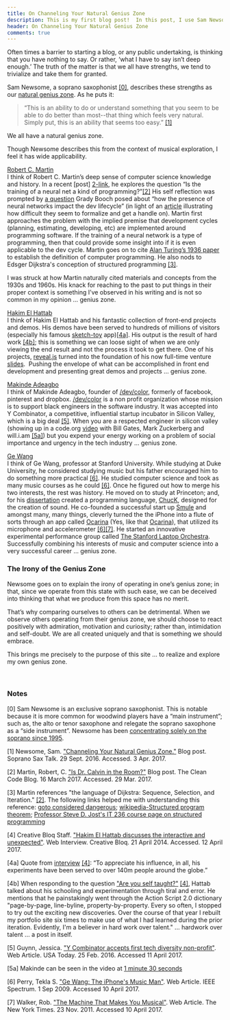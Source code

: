 ```yaml
---
title: On Channeling Your Natural Genius Zone
description: This is my first blog post!  In this post, I use Sam Newsome's concept of one's "Inner Genius" to facilitate motivation for this blog and give praise for various "inner geniuses" I have observed.  Hopefully this will encourage others and myself in the process.
header: On Channeling Your Natural Genius Zone
comments: true
---
```


Often times a barrier to starting a blog, or any public undertaking, is thinking that you have nothing to say.  Or rather, ‘what I have to say isn’t deep enough.’  The truth of the matter is that we all have strengths, we tend to trivialize and take them for granted.

Sam Newsome, a soprano saxophonist [[0]](#0-note), describes these strengths as our [natural genius zone][1-link].  As he puts it:

> “This is an ability to do or understand something that you seem to be able to do better than most--that thing which feels very natural. Simply put, this is an ability that seems too easy.” [[1]](#1-citation)

We all have a natural genius zone.

Though Newsome describes this from the context of musical exploration, I feel it has wide applicability.  

[Robert C. Martin][martin-blog]  
I think of Robert C. Martin’s deep sense of computer science knowledge and history.  In a recent [post] [2-link], he explores the question “Is the training of a neural net a kind of programming?”[[2]](#2-citation)  His self reflection was prompted by [a question][2-link-booch] Grady Booch posed about “how the presence of neural networks impact the dev lifecycle” (in light of an [article][2-link-article] illustrating how difficult they seem to formalize and get a handle on).  Martin first approaches the problem with the implied premise that development cycles (planning, estimating, developing, etc) are implemented around programming software.  If the training of a neural network is a type of programming, then that could provide some insight into if it is even applicable to the dev cycle.  Martin goes on to cite [Alan Turing’s 1936 paper][2-link-turing] to establish the definition of computer programming.  He also nods to Edsger Dijkstra's conception of structured programming [[3]](#3-note).   

I was struck at how Martin naturally cited materials and concepts from the 1930s and 1960s.  His knack for reaching to the past to put things in their proper context is something I’ve observed in his writing and is not so common in my opinion … genius zone.


[Hakim El Hattab][hattab-blog]  
I think of Hakim El Hattab and his fantastic collection of front-end projects and demos.  His demos have been served to hundreds of millions of visitors (especially his famous [sketch-toy] app)[[4a]](#4a-note).  His output is the result of hard work [[4b]](#4b-note); this is something we can loose sight of when we are only viewing the end result and not the process it took to get there.  One of his projects, [reveal.js][reveal] turned into the foundation of his now full-time venture [slides].  Pushing the envelope of what can be accomplished in front end development and presenting great demos and projects … genius zone.
  
  
[Makinde Adeagbo][adeagbo-site]  
I think of Makinde Adeagbo, founder of [/dev/color][devcolor], formerly of facebook, pinterest and dropbox.  [/dev/color][devcolor] is a non profit organization whose mission is to support black engineers in the software industry.  It was accepted into Y Combinator, a competitive, influential startup incubator in Silicon Valley, which is a big deal [[5]](#5-citation).  When you are a respected engineer in silicon valley (showing up in a code.org [video][code.org-video] with Bill Gates, Mark Zuckerberg and will.i.am [[5a]](#5a-note)) but you expend your energy working on a problem of social importance and urgency in the tech industry … genius zone.


[Ge Wang][wang-site]  
I think of Ge Wang, professor at Stanford University.  While studying at Duke University, he considered studying music but his father encouraged him to do something more practical [[6]](#6-citation).  He studied computer science and took as many music courses as he could [[6]](#6-citation).  Once he figured out how to merge his two interests, the rest was history. He moved on to study at Princeton; and, for his [dissertation][wang-thesis] created a programming language, [ChucK], designed for the creation of sound.  He co-founded a successful start up [Smule] and amongst many, many things, cleverly turned the the iPhone into a flute of sorts through an app called [Ocarina] (Yes, like that [Ocarina][zelda]), that utilized its microphone and accelerometer [[6]](#6-citation)[[7]](#7-citation).  He started an innovative experimental performance group called [The Stanford Laptop Orchestra][slork].  Successfully combining his interests of music and computer science into a very successful career … genius zone.


### The Irony of the Genius Zone  
Newsome goes on to explain the irony of operating in one’s genius zone; in that, since we operate from this state with such ease, we can be deceived into thinking that what we produce from this space has no merit.  

That’s why comparing ourselves to others can be detrimental.  When we observe others operating from their genius zone, we should choose to react positively with admiration, motivation and curiosity; rather than, intimidation and self-doubt.  We are all created uniquely and that is something we should embrace.

This brings me precisely to the purpose of this site … to realize and explore my own genius zone.
<br/>  
<br/>

### Notes 
[<a name="0-note">0</a>] Sam Newsome is an exclusive soprano saxophonist.  This is notable because it is more common for woodwind players have a “main instrument”; such as, the alto or tenor saxophone and relegate the soprano saxophone as a “side instrument”.  Newsome has been [concentrating solely on the soprano since 1995](https://en.wikipedia.org/wiki/Sam_Newsome).

[1-link]: http://sopranosaxtalk.blogspot.com/2016/09/channeling-your-natural-genius-zone.html  
[<a name="1-citation">1</a>] Newsome, Sam. ["Channeling Your Natural Genius Zone."][1-link] Blog post. Soprano Sax Talk. 29 Sept. 2016. Accessed. 3 Apr. 2017. 

[martin-blog]: http://blog.cleancoder.com/
[2-link]: http://blog.cleancoder.com/uncle-bob/2017/03/16/DrCalvin.html  
[2-link-booch]: http://blog.cleancoder.com/assets/DrCalvin/boochtweet.jpg  
[2-link-article]: https://theoutline.com/post/1228/when-machines-go-rogue  
[2-link-turing]: https://www.cs.virginia.edu/~robins/Turing_Paper_1936.pdf  
[<a name="2-citation">2</a>] Martin, Robert, C. ["Is Dr. Calvin in the Room?"][2-link] Blog post. The Clean Code Blog. 16 March 2017. Accessed. 29 Mar. 2017.

[<a name="3-note">3</a>] Martin references "the language of Dijkstra: Sequence, Selection, and Iteration." [[2]](#2-citation). The following links helped me with understanding this reference: [goto considered dangerous](http://www.cs.utexas.edu/users/EWD/transcriptions/EWD02xx/EWD215.html); [wikipedia-Structured program theorem](https://en.wikipedia.org/wiki/Structured_program_theorem#Implications_and_refinements); [Professor Steve D. Jost's IT 236 course page on structured programming](http://condor.depaul.edu/sjost/it236/documents/structured.htm)

[hattab-blog]: http://hakim.se/
[sketch-toy]: http://sketchtoy.com/  
[reveal]: http://lab.hakim.se/reveal-js
[slides]: https://slides.com/
[4-link]: http://www.creativebloq.com/netmag/hakim-el-hattab-discusses-interactive-and-unexpected-41411404

[<a name="4-citation">4</a>] Creative Bloq Staff. ["Hakim El Hattab discusses the interactive and unexpected"][4-link]. Web Interview. Creative Bloq. 21 April 2014. Accessed. 12 April 2017.  

[<a name="4a-note">4a</a>] Quote from [interview][4-link] [[4]](#4-citation): “To appreciate his influence, in all, his experiments have been served to over 140m people around the globe.”  

[<a name="4b-note">4b</a>] When responding to the question ["Are you self taught?"][4-link] [[4]](#4-citation), Hattab talked about his schooling and experimentation through tiral and error.  He mentions that he painstakingly went through the Action Script 2.0 dictionary "page-by-page, line-byline, property-by-property. Every so often, I stopped to try out the exciting new discoveries. Over the course of that year I rebuilt my portfolio site six times to make use of what I had learned during the prior iteration. Evidently, I'm a believer in hard work over talent." ... hardwork over talent ... a post in itself.  

[adeagbo-site]: http://makinde.adeagbo.com/
[devcolor]: https://www.devcolor.org/
[devcolor-news-story]: https://www.usatoday.com/story/tech/news/2016/02/25/makinde-adeagbo-devcolor-y-combinator-diversity-silicon-valley/80931448/
[code.org-video]: https://www.youtube.com/watch?v=nKIu9yen5nc  
[code.org-1m-30sec]: http://www.youtube.com/watch?v=nKIu9yen5nc&t=1m30s 
[<a name="5-citation">5</a>] Guynn, Jessica. ["Y Combinator accepts first tech diversity non-profit"][devcolor-news-story]. Web Article. USA Today. 25 Feb. 2016. Accessed 11 April 2017.

[<a name="5a-note">5a</a>] Makinde can be seen in the video at [1 minute 30 seconds][code.org-1m-30sec]

[wang-site]: http://www.gewang.com/
[Smule]: https://www.smule.com/
[wang-jsg-fellow]: http://www.gf.org/fellows/all-fellows/ge-wang/
[ChucK]: http://chuck.stanford.edu/
[wang-thesis]: http://www.cs.princeton.edu/~gewang/thesis.html
[slork]: http://slork.stanford.edu/
[Ocarina]: https://s.smule.com/z0/assets/web/videos/web_ocarina_640x360.mp4
[zelda]: https://en.wikipedia.org/wiki/The_Legend_of_Zelda:_Ocarina_of_Time
[6-link]: http://spectrum.ieee.org/geek-life/profiles/ge-wang-the-iphones-music-man
[<a name="6-citation">6</a>] Perry, Tekla S. ["Ge Wang: The iPhone's Music Man"][6-link]. Web Article. IEEE Spectrum. 1 Sep 2009. Accessed 10 April 2017.

[7-link]: http://www.nytimes.com/2011/11/27/magazine/smule.html  
[<a name="7-citation">7</a>] Walker, Rob. ["The Machine That Makes You Musical"][7-link]. Web Article. The New York Times. 23 Nov. 2011. Accessed 10 April 2017.
